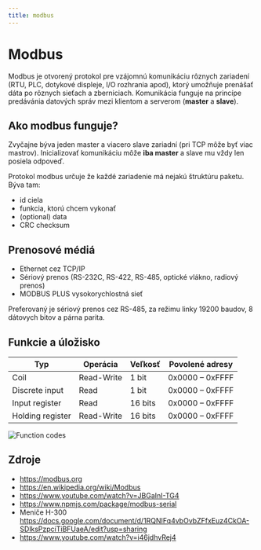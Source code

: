 ```yaml
---
title: modbus
---
```


# Modbus

Modbus je otvorený protokol pre vzájomnú komunikáciu rôznych zariadení (RTU, PLC, dotykové displeje, I/O rozhrania apod), ktorý umožňuje prenášať dáta po rôznych sieťach a zberniciach. Komunikácia funguje na princípe predávánia datových správ mezi klientom a serverom (**master** a **slave**).

## Ako modbus funguje?

Zvyčajne býva jeden master a viacero slave zariadní (pri TCP môže byť viac mastrov). Inicializovať komunikáciu môže **iba master** a slave mu vždy len posiela odpoveď.

Protokol modbus určuje že každé zariadenie má nejakú štruktúru paketu. Býva tam:

- id ciela
- funkcia, ktorú chcem vykonať
- (optional) data
- CRC checksum

## Prenosové médiá

- Ethernet cez TCP/IP
- Sériový prenos (RS-232C, RS-422, RS-485, optické vlákno, radiový prenos)
- MODBUS PLUS vysokorychlostná sieť

Preferovaný je sériový prenos cez RS-485, za režimu linky 19200 baudov, 8 dátovych bitov a párna parita.

## Funkcie a úložisko

| Typ              | Operácia   | Veľkosť | Povolené adresy |
| ---------------- | ---------- | ------- | --------------- |
| Coil             | Read-Write | 1 bit   | 0x0000 – 0xFFFF |
| Discrete input   | Read       | 1 bit   | 0x0000 – 0xFFFF |
| Input register   | Read       | 16 bits | 0x0000 – 0xFFFF |
| Holding register | Read-Write | 16 bits | 0x0000 – 0xFFFF |

![Function codes](/img/analysis/modbus_function_codes.png)

## Zdroje

- https://modbus.org
- https://en.wikipedia.org/wiki/Modbus
- https://www.youtube.com/watch?v=JBGaInI-TG4
- https://www.npmjs.com/package/modbus-serial
- Meniče H-300 https://docs.google.com/document/d/1RQNIFq4vbOvbZFfxEuz4CkOA-SDlksPzpciTiBFUaeA/edit?usp=sharing
- https://www.youtube.com/watch?v=i46jdhvRej4

